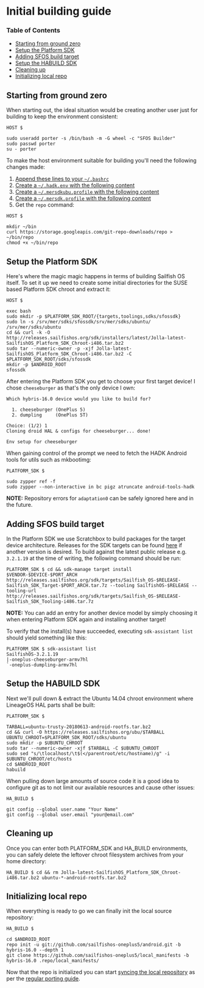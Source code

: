 # Initial building guide

### Table of Contents
* [Starting from ground zero](#starting-from-ground-zero)
* [Setup the Platform SDK](#setup-the-platform-sdk)
* [Adding SFOS build target](#adding-sfos-build-target)
* [Setup the HABUILD SDK](#setup-the-habuild-sdk)
* [Cleaning up](#cleaning-up)
* [Initializing local repo](#initializing-local-repo)

## Starting from ground zero

When starting out, the ideal situation would be creating another user just for building to keep the environment consistent:
```
HOST $

sudo useradd porter -s /bin/bash -m -G wheel -c "SFOS Builder"
sudo passwd porter
su - porter
```

To make the host environment suitable for building you'll need the following changes made:

1. [Append these lines to your `~/.bashrc`](files/.bashrc)
2. [Create a `~/.hadk.env` with the following content](files/.hadk.env)
3. [Create a `~/.mersdkubu.profile` with the following content](files/.mersdkubu.profile)
4. [Create a `~/.mersdk.profile` with the following content](files/.mersdk.profile)
5. Get the `repo` command:
```
HOST $

mkdir ~/bin
curl https://storage.googleapis.com/git-repo-downloads/repo > ~/bin/repo
chmod +x ~/bin/repo
```

## Setup the Platform SDK

Here's where the magic magic happens in terms of building Sailfish OS itself. To set it up we need to create some initial directories for the SUSE based Platform SDK chroot and extract it:
```
HOST $

exec bash
sudo mkdir -p $PLATFORM_SDK_ROOT/{targets,toolings,sdks/sfossdk}
sudo ln -s /srv/mer/sdks/sfossdk/srv/mer/sdks/ubuntu/ /srv/mer/sdks/ubuntu
cd && curl -k -O http://releases.sailfishos.org/sdk/installers/latest/Jolla-latest-SailfishOS_Platform_SDK_Chroot-i486.tar.bz2
sudo tar --numeric-owner -p -xjf Jolla-latest-SailfishOS_Platform_SDK_Chroot-i486.tar.bz2 -C $PLATFORM_SDK_ROOT/sdks/sfossdk
mkdir -p $ANDROID_ROOT
sfossdk
```

After entering the Platform SDK you get to choose your first target device! I chose `cheeseburger` as that's the only device I own:
```
Which hybris-16.0 device would you like to build for?

  1. cheeseburger (OnePlus 5)
  2. dumpling     (OnePlus 5T)

Choice: (1/2) 1
Cloning droid HAL & configs for cheeseburger... done!

Env setup for cheeseburger
```

When gaining control of the prompt we need to fetch the HADK Android tools for utils such as mkbootimg:
```
PLATFORM_SDK $

sudo zypper ref -f
sudo zypper --non-interactive in bc pigz atruncate android-tools-hadk
```
**NOTE:** Repository errors for `adaptation0` can be safely ignored here and in the future.

## Adding SFOS build target

In the Platform SDK we use Scratchbox to build packages for the target device architecture. Releases for the SDK targets can be found [here](http://releases.sailfishos.org/sdk/targets/) if another version is desired. To build against the latest public release e.g. `3.2.1.19` at the time of writing, the following command should be run:
```
PLATFORM_SDK $ cd && sdk-manage target install $VENDOR-$DEVICE-$PORT_ARCH http://releases.sailfishos.org/sdk/targets/Sailfish_OS-$RELEASE-Sailfish_SDK_Target-$PORT_ARCH.tar.7z --tooling SailfishOS-$RELEASE --tooling-url http://releases.sailfishos.org/sdk/targets/Sailfish_OS-$RELEASE-Sailfish_SDK_Tooling-i486.tar.7z
```

**NOTE:** You can add an entry for another device model by simply choosing it when entering Platform SDK again and installing another target!

To verify that the install(s) have succeeded, executing `sdk-assistant list` should yield something like this:
```
PLATFORM_SDK $ sdk-assistant list
SailfishOS-3.2.1.19
|-oneplus-cheeseburger-armv7hl
`-oneplus-dumpling-armv7hl
```

## Setup the HABUILD SDK

Next we'll pull down & extract the Ubuntu 14.04 chroot environment where LineageOS HAL parts shall be built:
```
PLATFORM_SDK $

TARBALL=ubuntu-trusty-20180613-android-rootfs.tar.bz2
cd && curl -O https://releases.sailfishos.org/ubu/$TARBALL
UBUNTU_CHROOT=$PLATFORM_SDK_ROOT/sdks/ubuntu
sudo mkdir -p $UBUNTU_CHROOT
sudo tar --numeric-owner -xjf $TARBALL -C $UBUNTU_CHROOT
sudo sed "s/\tlocalhost/\t$(</parentroot/etc/hostname)/g" -i $UBUNTU_CHROOT/etc/hosts
cd $ANDROID_ROOT
habuild
```

When pulling down large amounts of source code it is a good idea to configure git as to not limit our available resources and cause other issues:
```
HA_BUILD $

git config --global user.name "Your Name"
git config --global user.email "your@email.com"
```

## Cleaning up

Once you can enter both PLATFORM_SDK and HA_BUILD environments, you can safely delete the leftover chroot filesystem archives from your home directory:
```
HA_BUILD $ cd && rm Jolla-latest-SailfishOS_Platform_SDK_Chroot-i486.tar.bz2 ubuntu-*-android-rootfs.tar.bz2
```

## Initializing local repo

When everything is ready to go we can finally init the local source repository:
```
HA_BUILD $

cd $ANDROID_ROOT
repo init -u git://github.com/sailfishos-oneplus5/android.git -b hybris-16.0 --depth 1
git clone https://github.com/sailfishos-oneplus5/local_manifests -b hybris-16.0 .repo/local_manifests/
```

Now that the repo is initialized you can start [syncing the local repository](BUILDING.md#syncing-local-repository) as per the [regular porting guide](BUILDING.md).
